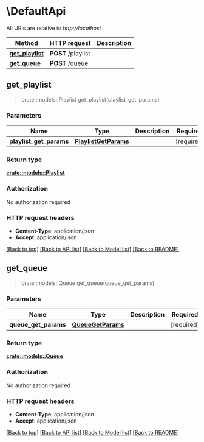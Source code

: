 # \DefaultApi

All URIs are relative to *http://localhost*

Method | HTTP request | Description
------------- | ------------- | -------------
[**get_playlist**](DefaultApi.md#get_playlist) | **POST** /playlist | 
[**get_queue**](DefaultApi.md#get_queue) | **POST** /queue | 



## get_playlist

> crate::models::Playlist get_playlist(playlist_get_params)


### Parameters


Name | Type | Description  | Required | Notes
------------- | ------------- | ------------- | ------------- | -------------
**playlist_get_params** | [**PlaylistGetParams**](PlaylistGetParams.md) |  | [required] |

### Return type

[**crate::models::Playlist**](Playlist.md)

### Authorization

No authorization required

### HTTP request headers

- **Content-Type**: application/json
- **Accept**: application/json

[[Back to top]](#) [[Back to API list]](../README.md#documentation-for-api-endpoints) [[Back to Model list]](../README.md#documentation-for-models) [[Back to README]](../README.md)


## get_queue

> crate::models::Queue get_queue(queue_get_params)


### Parameters


Name | Type | Description  | Required | Notes
------------- | ------------- | ------------- | ------------- | -------------
**queue_get_params** | [**QueueGetParams**](QueueGetParams.md) |  | [required] |

### Return type

[**crate::models::Queue**](Queue.md)

### Authorization

No authorization required

### HTTP request headers

- **Content-Type**: application/json
- **Accept**: application/json

[[Back to top]](#) [[Back to API list]](../README.md#documentation-for-api-endpoints) [[Back to Model list]](../README.md#documentation-for-models) [[Back to README]](../README.md)

